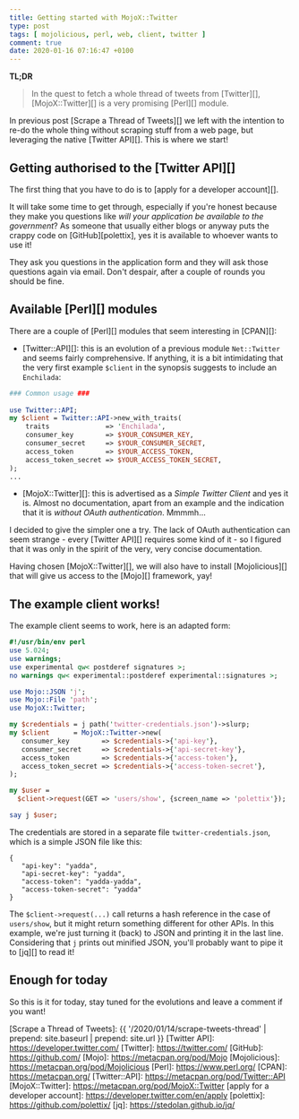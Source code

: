 ```yaml
---
title: Getting started with MojoX::Twitter
type: post
tags: [ mojolicious, perl, web, client, twitter ]
comment: true
date: 2020-01-16 07:16:47 +0100
---
```


**TL;DR**

> In the quest to fetch a whole thread of tweets from [Twitter][],
> [MojoX::Twitter][] is a very promising [Perl][] module.


In previous post [Scrape a Thread of Tweets][] we left with the intention to
re-do the whole thing without scraping stuff from a web page, but leveraging
the native [Twitter API][]. This is where we start!

## Getting authorised to the [Twitter API][]

The first thing that you have to do is to [apply for a developer account][].

It will take some time to get through, especially if you're honest because
they make you questions like *will your application be available to the
government*? As someone that usually either blogs or anyway puts the crappy
code on [GitHub][polettix], yes it is available to whoever wants to use it!

They ask you questions in the application form and they will ask those
questions again via email. Don't despair, after a couple of rounds you
should be fine.


## Available [Perl][] modules

There are a couple of [Perl][] modules that seem interesting in [CPAN][]:

- [Twitter::API][]: this is an evolution of a previous module `Net::Twitter`
  and seems fairly comprehensive. If anything, it is a bit intimidating that
  the very first example `$client` in the synopsis suggests to include an
  `Enchilada`:

```perl
### Common usage ###
 
use Twitter::API;
my $client = Twitter::API->new_with_traits(
    traits              => 'Enchilada',
    consumer_key        => $YOUR_CONSUMER_KEY,
    consumer_secret     => $YOUR_CONSUMER_SECRET,
    access_token        => $YOUR_ACCESS_TOKEN,
    access_token_secret => $YOUR_ACCESS_TOKEN_SECRET,
);
...
```

- [MojoX::Twitter][]: this is advertised as a *Simple Twitter Client* and
  yes it is. Almost no documentation, apart from an example and the
  indication that it is *without OAuth authentication*. Mmmmh...


I decided to give the simpler one a try. The lack of OAuth authentication
can seem strange - every [Twitter API][] requires some kind of it - so I
figured that it was only in the spirit of the very, very concise
documentation.

Having chosen [MojoX::Twitter][], we will also have to install
[Mojolicious][] that will give us access to the [Mojo][] framework, yay!

## The example client works!

The example client seems to work, here is an adapted form:

```perl
#!/usr/bin/env perl
use 5.024;
use warnings;
use experimental qw< postderef signatures >;
no warnings qw< experimental::postderef experimental::signatures >;

use Mojo::JSON 'j';
use Mojo::File 'path';
use MojoX::Twitter;

my $credentials = j path('twitter-credentials.json')->slurp;
my $client      = MojoX::Twitter->new(
   consumer_key        => $credentials->{'api-key'},
   consumer_secret     => $credentials->{'api-secret-key'},
   access_token        => $credentials->{'access-token'},
   access_token_secret => $credentials->{'access-token-secret'},
);

my $user =
  $client->request(GET => 'users/show', {screen_name => 'polettix'});

say j $user;
```

The credentials are stored in a separate file `twitter-credentials.json`,
which is a simple JSON file like this:

```
{
   "api-key": "yadda",
   "api-secret-key": "yadda",
   "access-token": "yadda-yadda",
   "access-token-secret": "yadda"
}
```

The `$client->request(...)` call returns a hash reference in the case of
`users/show`, but it might return something different for other APIs. In
this example, we're just turning it (back) to JSON and printing it in the
last line. Considering that `j` prints out minified JSON, you'll probably
want to pipe it to [jq][] to read it!

## Enough for today

So this is it for today, stay tuned for the evolutions and leave a comment
if you want!

[Scrape a Thread of Tweets]: {{ '/2020/01/14/scrape-tweets-thread' | prepend: site.baseurl | prepend: site.url }}
[Twitter API]: https://developer.twitter.com/
[Twitter]: https://twitter.com/
[GitHub]: https://github.com/
[Mojo]: https://metacpan.org/pod/Mojo
[Mojolicious]: https://metacpan.org/pod/Mojolicious
[Perl]: https://www.perl.org/
[CPAN]: https://metacpan.org/
[Twitter::API]: https://metacpan.org/pod/Twitter::API
[MojoX::Twitter]: https://metacpan.org/pod/MojoX::Twitter
[apply for a developer account]: https://developer.twitter.com/en/apply
[polettix]: https://github.com/polettix/
[jq]: https://stedolan.github.io/jq/
